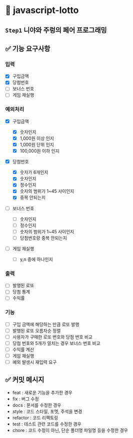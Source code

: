 # 🎱 javascript-lotto

## `Step1` 니야와 주렁의 페어 프로그래밍

## ✅ 기능 요구사항

### 입력

- [x] 구입금액
- [x] 당첨번호
- [ ] 보너스 번호
- [ ] 게임 재실행

### 예외처리

- [x] 구입금액

  - [x] 숫자인지
  - [x] 1,000원 이상 인지
  - [x] 1,000원 단위 인지
  - [x] 100,000원 이하 인지

- [x] 당첨번호

  - [x] 숫자가 6개인지
  - [x] 숫자인지
  - [x] 정수인지
  - [x] 숫자의 범위가 1~45 사이인지
  - [x] 중복 안되는지

- [ ] 보너스 번호

  - [ ] 숫자인지
  - [ ] 정수인지
  - [ ] 숫자의 범위가 1~45 사이인지
  - [ ] 당첨번호랑 중복 안되는지

- [ ] 게임 재실행

  - [ ] y,n 중에 하나인지

### 출력

- [ ] 발행된 로또
- [ ] 당첨 통계
- [ ] 수익률

### 기능

- [ ] 구입 금액에 해당하는 만큼 로또 발행
- [ ] 발행된 로또 오름차순 정렬
- [ ] 사용자가 구매한 로또 번호와 당첨 번호 비교
- [ ] 당첨 번호와 5개가 일치는 경우 보너스 번호 비교
- [ ] 수익률 계산
- [ ] 게임 재실행
- [ ] 예외 발생시 재입력 요구

## ✅ 커밋 메시지

- feat : 새로운 기능을 추가한 경우
- fix : 버그 수정
- docs : 문서를 수정한 경우
- style : 코드 스타일, 포멧, 주석을 변경
- refactor : 코드 리팩토링
- test : 테스트 관련 코드를 수정한 경우
- chore : 코드 수정이 아닌, 단순 폴더명 파일명 등을 수정한 경우
